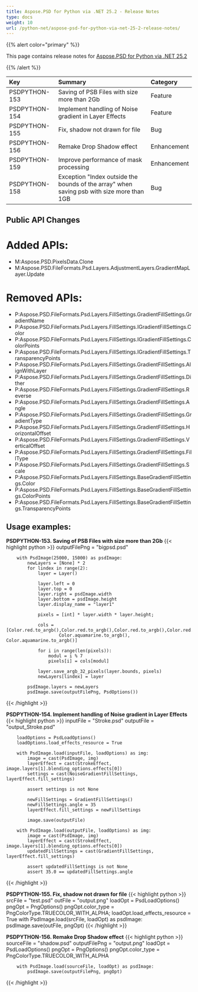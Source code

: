 ```yaml
---
title: Aspose.PSD for Python via .NET 25.2 - Release Notes
type: docs
weight: 10
url: /python-net/aspose-psd-for-python-via-net-25-2-release-notes/
---
```


{{% alert color="primary" %}}

This page contains release notes for [Aspose.PSD for Python via .NET 25.2](https://pypi.org/project/aspose-psd/)

{{% /alert %}}

| **Key**       | **Summary**                                                               | **Category** |
|:--------------|:------------------------------------------------------------------------------------------|:-------------|
| PSDPYTHON-153 | Saving of PSB Files with size more than 2Gb                                               | Feature      |
| PSDPYTHON-154 | Implement handling of Noise gradient in Layer Effects                                     | Feature      |
| PSDPYTHON-155 | Fix, shadow not drawn for file                                                            | Bug          |
| PSDPYTHON-156 | Remake Drop Shadow effect                                                                 | Enhancement  |
| PSDPYTHON-159 | Improve performance of mask processing                                                    | Enhancement  |
| PSDPYTHON-158 | Exception "Index outside the bounds of the array" when saving psb with size more than 1GB | Bug          |


## **Public API Changes**

# **Added APIs:**
- M:Aspose.PSD.PixelsData.Clone
- M:Aspose.PSD.FileFormats.Psd.Layers.AdjustmentLayers.GradientMapLayer.Update

# **Removed APIs:**
- P:Aspose.PSD.FileFormats.Psd.Layers.FillSettings.GradientFillSettings.GradientName
- P:Aspose.PSD.FileFormats.Psd.Layers.FillSettings.IGradientFillSettings.Color
- P:Aspose.PSD.FileFormats.Psd.Layers.FillSettings.IGradientFillSettings.ColorPoints
- P:Aspose.PSD.FileFormats.Psd.Layers.FillSettings.IGradientFillSettings.TransparencyPoints
- P:Aspose.PSD.FileFormats.Psd.Layers.FillSettings.GradientFillSettings.AlignWithLayer
- P:Aspose.PSD.FileFormats.Psd.Layers.FillSettings.GradientFillSettings.Dither
- P:Aspose.PSD.FileFormats.Psd.Layers.FillSettings.GradientFillSettings.Reverse
- P:Aspose.PSD.FileFormats.Psd.Layers.FillSettings.GradientFillSettings.Angle
- P:Aspose.PSD.FileFormats.Psd.Layers.FillSettings.GradientFillSettings.GradientType
- P:Aspose.PSD.FileFormats.Psd.Layers.FillSettings.GradientFillSettings.HorizontalOffset
- P:Aspose.PSD.FileFormats.Psd.Layers.FillSettings.GradientFillSettings.VerticalOffset
- P:Aspose.PSD.FileFormats.Psd.Layers.FillSettings.GradientFillSettings.FillType
- P:Aspose.PSD.FileFormats.Psd.Layers.FillSettings.GradientFillSettings.Scale
- P:Aspose.PSD.FileFormats.Psd.Layers.FillSettings.BaseGradientFillSettings.Color
- P:Aspose.PSD.FileFormats.Psd.Layers.FillSettings.BaseGradientFillSettings.ColorPoints
- P:Aspose.PSD.FileFormats.Psd.Layers.FillSettings.BaseGradientFillSettings.TransparencyPoints


## **Usage examples:**

**PSDPYTHON-153. Saving of PSB Files with size more than 2Gb**
{{< highlight python >}}
        outputFilePng = "bigpsd.psd"

        with PsdImage(25000, 15000) as psdImage:
            newLayers = [None] * 2
            for lindex in range(2):
                layer = Layer()

                layer.left = 0
                layer.top = 0
                layer.right = psdImage.width
                layer.bottom = psdImage.height
                layer.display_name = "layer1"

                pixels = [int] * layer.width * layer.height;

                cols = [Color.red.to_argb(),Color.red.to_argb(),Color.red.to_argb(),Color.red.to_argb(),Color.red.to_argb(),
                        Color.aquamarine.to_argb(), Color.aquamarine.to_argb()]

                for i in range(len(pixels)):
                    modul = i % 7
                    pixels[i] = cols[modul]

                layer.save_argb_32_pixels(layer.bounds, pixels)
                newLayers[lindex] = layer

            psdImage.layers = newLayers
            psdImage.save(outputFilePng, PsdOptions())
{{< /highlight >}}

**PSDPYTHON-154. Implement handling of Noise gradient in Layer Effects**
{{< highlight python >}}
        inputFile = "Stroke.psd"
        outputFile = "output_Stroke.psd"

        loadOptions = PsdLoadOptions()
        loadOptions.load_effects_resource = True

        with PsdImage.load(inputFile, loadOptions) as img:
            image = cast(PsdImage, img)
            layerEffect = cast(StrokeEffect, image.layers[1].blending_options.effects[0])
            settings = cast(NoiseGradientFillSettings, layerEffect.fill_settings)

            assert settings is not None

            newFillSettings = GradientFillSettings()
            newFillSettings.angle = 35
            layerEffect.fill_settings = newFillSettings

            image.save(outputFile)

        with PsdImage.load(outputFile, loadOptions) as img:
            image = cast(PsdImage, img)
            layerEffect = cast(StrokeEffect, image.layers[1].blending_options.effects[0])
            updatedFillSettings = cast(GradientFillSettings, layerEffect.fill_settings)

            assert updatedFillSettings is not None
            assert 35.0 == updatedFillSettings.angle
{{< /highlight >}}

**PSDPYTHON-155. Fix, shadow not drawn for file**
{{< highlight python >}}
        srcFile = "test.psd"
        outFile = "output.png"
        loadOpt = PsdLoadOptions()
        pngOpt = PngOptions()
        pngOpt.color_type = PngColorType.TRUECOLOR_WITH_ALPHA;
        loadOpt.load_effects_resource = True
        with PsdImage.load(srcFile, loadOpt) as psdImage:
            psdImage.save(outFile, pngOpt)
{{< /highlight >}}

**PSDPYTHON-156. Remake Drop Shadow effect**
{{< highlight python >}}
        sourceFile = "shadow.psd"
        outputFilePng = "output.png"
        loadOpt = PsdLoadOptions()
        pngOpt = PngOptions()
        pngOpt.color_type = PngColorType.TRUECOLOR_WITH_ALPHA

        with PsdImage.load(sourceFile, loadOpt) as psdImage:
            psdImage.save(outputFilePng, pngOpt)
{{< /highlight >}}